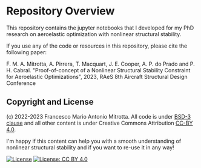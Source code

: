 # Repository Overview #

This repository contains the jupyter notebooks that I developed for my PhD research on aeroelastic optimization with nonlinear structural stability.

If you use any of the code or resources in this repository, please cite the following paper:

F. M. A. Mitrotta, A. Pirrera, T. Macquart, J. E. Cooper, A. P. do Prado and P. H. Cabral.  "Proof-of-concept of a Nonlinear Structural Stability Constraint for Aeroelastic Optimizations", 2023, RAeS 8th Aircraft Structural Design Conference


## Copyright and License

(c) 2022-2023 Francesco Mario Antonio Mitrotta. All code is under [BSD-3 clause](https://spdx.org/licenses/BSD-3-Clause.html) and all other content is under Creative Commons Attribution [CC-BY 4.0](https://creativecommons.org/licenses/by/4.0/). 

I'm happy if this content can help you with a smooth understanding of nonlinear structural stability and if you want to re-use it in any way!

[![License](https://img.shields.io/badge/License-BSD%203--Clause-blue.svg)](https://spdx.org/licenses/BSD-3-Clause.html) [![License: CC BY 4.0](https://img.shields.io/badge/License-CC%20BY%204.0-lightgrey.svg)](https://creativecommons.org/licenses/by/4.0/)
